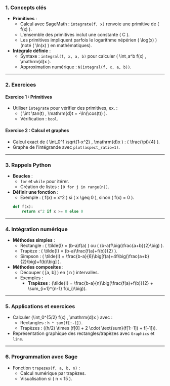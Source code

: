<script type="text/javascript" src="https://polyfill.io/v3/polyfill.min.js?features=es6"></script>
<script type="text/javascript" id="MathJax-script" async
        src="https://cdn.jsdelivr.net/npm/mathjax@3/es5/tex-mml-chtml.js"></script>

### 1. **Concepts clés**
- **Primitives** :
  - Calcul avec SageMath : `integrate(f, x)` renvoie une primitive de \( f(x) \).
  - L'ensemble des primitives inclut une constante \( C \).
  - Les primitives impliquent parfois le logarithme népérien \( \log(x) \) (noté \( \ln(x) \) en mathématiques).
- **Intégrale définie** :
  - Syntaxe : `integral(f, x, a, b)` pour calculer \( \int_a^b f(x) \, \mathrm{d}x \).
  - Approximation numérique : `N(integral(f, x, a, b))`.

---

### 2. **Exercices**
#### **Exercice 1 : Primitives**
- Utiliser `integrate` pour vérifier des primitives, ex. : 
  - \( \int \tan(t) \, \mathrm{d}t = -\ln(\cos(t)) \).
  - Vérification : `bool`.

#### **Exercice 2 : Calcul et graphes**
- Calcul exact de \( \int_0^1 \sqrt{1-x^2} \, \mathrm{d}x \) : \( \frac{\pi}{4} \).
- Graphe de l'intégrande avec `plot(aspect_ratio=1)`.

---

### 3. **Rappels Python**
- **Boucles** :
  - `for` et `while` pour itérer.
  - Création de listes : `[0 for j in range(n)]`.
- **Définir une fonction** :
  - Exemple : \( f(x) = x^2 \) si \( x \geq 0 \), sinon \( f(x) = 0 \).
  ```python
  def f(x):
      return x^2 if x >= 0 else 0
  ```

---

### 4. **Intégration numérique**
- **Méthodes simples** :
  - Rectangle : \( \tilde{I} = (b-a)f(a) \) ou \( (b-a)f\big(\frac{a+b}{2}\big) \).
  - Trapèze : \( \tilde{I} = (b-a)\frac{f(a)+f(b)}{2} \).
  - Simpson : \( \tilde{I} = \frac{b-a}{6}\big[f(a)+4f\big(\frac{a+b}{2}\big)+f(b)\big] \).
- **Méthodes composites** :
  - Découper \( [a, b] \) en \( n \) intervalles.
  - Exemples :
    - **Trapèzes** : \(\tilde{I} = \frac{b-a}{n}\big(\frac{f(a)+f(b)}{2} + \sum_{i=1}^{n-1} f(x_i)\big)\).

---

### 5. **Applications et exercices**
- Calculer \(\int_0^{5/2} f(x) \, \mathrm{d}x \) avec :
  - Rectangles : `h * sum(f[:-1])`.
  - Trapèzes : \((h/2) \times (f[0] + 2 \cdot \text{sum}(f[1:-1]) + f[-1])\).
- Représentation graphique des rectangles/trapèzes avec `Graphics` et `line`.

---

### 6. **Programmation avec Sage**
- Fonction `trapezes(f, a, b, n)` :
  - Calcul numérique par trapèzes.
  - Visualisation si \( n < 15 \).
  
